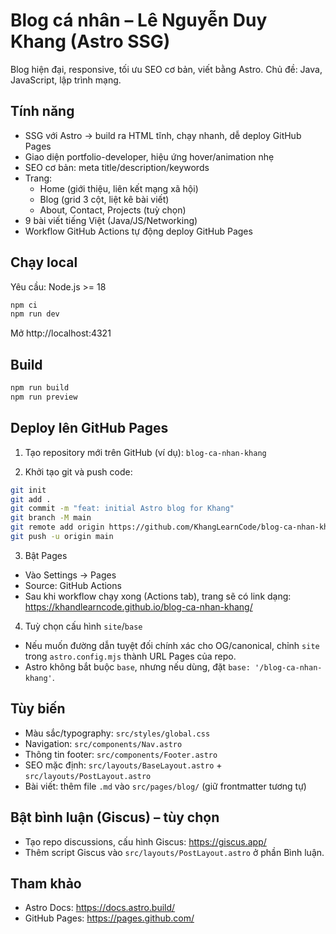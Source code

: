 # Blog cá nhân – Lê Nguyễn Duy Khang (Astro SSG)

Blog hiện đại, responsive, tối ưu SEO cơ bản, viết bằng Astro. Chủ đề: Java, JavaScript, lập trình mạng.

## Tính năng
- SSG với Astro → build ra HTML tĩnh, chạy nhanh, dễ deploy GitHub Pages
- Giao diện portfolio-developer, hiệu ứng hover/animation nhẹ
- SEO cơ bản: meta title/description/keywords
- Trang:
  - Home (giới thiệu, liên kết mạng xã hội)
  - Blog (grid 3 cột, liệt kê bài viết)
  - About, Contact, Projects (tuỳ chọn)
- 9 bài viết tiếng Việt (Java/JS/Networking)
- Workflow GitHub Actions tự động deploy GitHub Pages

## Chạy local
Yêu cầu: Node.js >= 18

```bash
npm ci
npm run dev
```

Mở http://localhost:4321

## Build
```bash
npm run build
npm run preview
```

## Deploy lên GitHub Pages

1) Tạo repository mới trên GitHub (ví dụ): `blog-ca-nhan-khang`

2) Khởi tạo git và push code:
```bash
git init
git add .
git commit -m "feat: initial Astro blog for Khang"
git branch -M main
git remote add origin https://github.com/KhangLearnCode/blog-ca-nhan-khang.git
git push -u origin main
```

3) Bật Pages
- Vào Settings → Pages
- Source: GitHub Actions
- Sau khi workflow chạy xong (Actions tab), trang sẽ có link dạng:
  https://khandlearncode.github.io/blog-ca-nhan-khang/

4) Tuỳ chọn cấu hình `site`/`base`
- Nếu muốn đường dẫn tuyệt đối chính xác cho OG/canonical, chỉnh `site` trong `astro.config.mjs` thành URL Pages của repo.
- Astro không bắt buộc `base`, nhưng nếu dùng, đặt `base: '/blog-ca-nhan-khang'`.

## Tùy biến
- Màu sắc/typography: `src/styles/global.css`
- Navigation: `src/components/Nav.astro`
- Thông tin footer: `src/components/Footer.astro`
- SEO mặc định: `src/layouts/BaseLayout.astro` + `src/layouts/PostLayout.astro`
- Bài viết: thêm file `.md` vào `src/pages/blog/` (giữ frontmatter tương tự)

## Bật bình luận (Giscus) – tùy chọn
- Tạo repo discussions, cấu hình Giscus: https://giscus.app/
- Thêm script Giscus vào `src/layouts/PostLayout.astro` ở phần Bình luận.

## Tham khảo
- Astro Docs: https://docs.astro.build/
- GitHub Pages: https://pages.github.com/